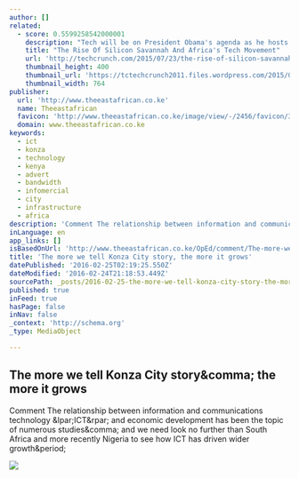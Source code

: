 ```yaml
---
author: []
related:
  - score: 0.5599258542000001
    description: "Tech will be on President Obama's agenda as he hosts the Global Entrepreneurship Summit in Kenya, taking along internet pioneer Steve Case and Airbnb CEO Brian Chesky. Nascent as it may be, Sub-Saharan Africa (SSA) does have a promising tech sector - a growing patchwork of entrepreneurs, startups, and innovation centers coalescing country to country."
    title: "The Rise Of Silicon Savannah And Africa's Tech Movement"
    url: 'http://techcrunch.com/2015/07/23/the-rise-of-silicon-savannah-and-africas-tech-movement/'
    thumbnail_height: 400
    thumbnail_url: 'https://tctechcrunch2011.files.wordpress.com/2015/06/africa.jpg?w=764&h=400&crop=1'
    thumbnail_width: 764
publisher:
  url: 'http://www.theeastafrican.co.ke'
  name: Theeastafrican
  favicon: 'http://www.theeastafrican.co.ke/image/view/-/2456/favicon/33593/-/8dqlwwz/-/root.ico'
  domain: www.theeastafrican.co.ke
keywords:
  - ict
  - konza
  - technology
  - kenya
  - advert
  - bandwidth
  - infomercial
  - city
  - infrastructure
  - africa
description: 'Comment The relationship between information and communications technology (ICT) and economic development has been the topic of numerous studies, and we need look no further than South Africa and more recently Nigeria to see how ICT has driven wider growth.'
inLanguage: en
app_links: []
isBasedOnUrl: 'http://www.theeastafrican.co.ke/OpEd/comment/The-more-we-tell-Konza-City-story--the-more-it-grows-/-/434750/2310098/-/xdqoev/-/index.html'
title: 'The more we tell Konza City story, the more it grows'
datePublished: '2016-02-25T02:19:25.550Z'
dateModified: '2016-02-24T21:18:53.449Z'
sourcePath: _posts/2016-02-25-the-more-we-tell-konza-city-story-the-more-it-grows.md
published: true
inFeed: true
hasPage: false
inNav: false
_context: 'http://schema.org'
_type: MediaObject

---
```

<article style=""><h1>The more we tell Konza City story&amp;comma; the more it grows</h1><p>Comment The relationship between information and communications technology &amp;lpar;ICT&amp;rpar; and economic development has been the topic of numerous studies&amp;comma; and we need look no further than South Africa and more recently Nigeria to see how ICT has driven wider growth&amp;period;</p><img src="http://www.theeastafrican.co.ke/image/view/-/2310124/highRes/739478/-/maxw/600/-/15bphqx/-/KonzaCity-pix.jpg" /></article>